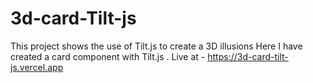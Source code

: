 # 3d-card-Tilt-js

This project shows the use of Tilt.js to create a 3D illusions Here I have  created a card component with Tilt.js .
 Live at - https://3d-card-tilt-js.vercel.app
